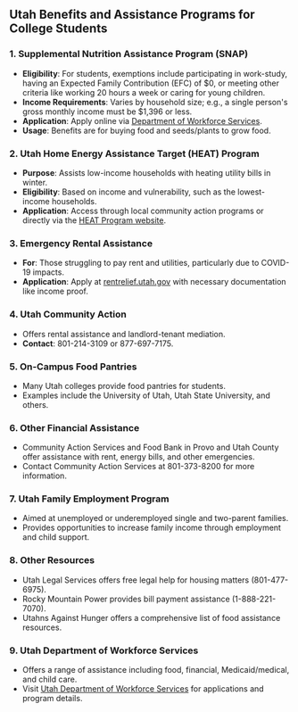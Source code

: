 ## Utah Benefits and Assistance Programs for College Students

### 1. Supplemental Nutrition Assistance Program (SNAP)
- **Eligibility**: For students, exemptions include participating in work-study, having an Expected Family Contribution (EFC) of $0, or meeting other criteria like working 20 hours a week or caring for young children.
- **Income Requirements**: Varies by household size; e.g., a single person's gross monthly income must be $1,396 or less.
- **Application**: Apply online via [Department of Workforce Services](https://jobs.utah.gov).
- **Usage**: Benefits are for buying food and seeds/plants to grow food.

### 2. Utah Home Energy Assistance Target (HEAT) Program
- **Purpose**: Assists low-income households with heating utility bills in winter.
- **Eligibility**: Based on income and vulnerability, such as the lowest-income households.
- **Application**: Access through local community action programs or directly via the [HEAT Program website](https://jobs.utah.gov).

### 3. Emergency Rental Assistance
- **For**: Those struggling to pay rent and utilities, particularly due to COVID-19 impacts.
- **Application**: Apply at [rentrelief.utah.gov](https://rentrelief.utah.gov) with necessary documentation like income proof.

### 4. Utah Community Action
- Offers rental assistance and landlord-tenant mediation.
- **Contact**: 801-214-3109 or 877-697-7175.

### 5. On-Campus Food Pantries
- Many Utah colleges provide food pantries for students.
- Examples include the University of Utah, Utah State University, and others.

### 6. Other Financial Assistance
- Community Action Services and Food Bank in Provo and Utah County offer assistance with rent, energy bills, and other emergencies.
- Contact Community Action Services at 801-373-8200 for more information.

### 7. Utah Family Employment Program
- Aimed at unemployed or underemployed single and two-parent families.
- Provides opportunities to increase family income through employment and child support.

### 8. Other Resources
- Utah Legal Services offers free legal help for housing matters (801-477-6975).
- Rocky Mountain Power provides bill payment assistance (1-888-221-7070).
- Utahns Against Hunger offers a comprehensive list of food assistance resources.

### 9. Utah Department of Workforce Services
- Offers a range of assistance including food, financial, Medicaid/medical, and child care.
- Visit [Utah Department of Workforce Services](https://jobs.utah.gov) for applications and program details.
